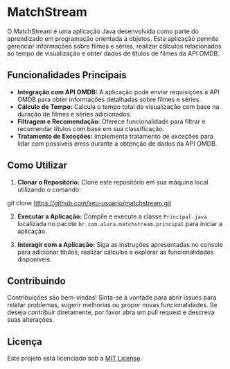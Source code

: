 # MatchStream

O MatchStream é uma aplicação Java desenvolvida como parte do aprendizado em programação orientada a objetos. Esta aplicação permite gerenciar informações sobre filmes e séries, realizar cálculos relacionados ao tempo de visualização e obter dados de títulos de filmes da API OMDB.

## Funcionalidades Principais

- **Integração com API OMDB:** A aplicação pode enviar requisições à API OMDB para obter informações detalhadas sobre filmes e séries.
- **Cálculo de Tempo:** Calcula o tempo total de visualização com base na duração de filmes e séries adicionados.
- **Filtragem e Recomendação:** Oferece funcionalidade para filtrar e recomendar títulos com base em sua classificação.
- **Tratamento de Exceções:** Implementa tratamento de exceções para lidar com possíveis erros durante a obtenção de dados da API OMDB.

## Como Utilizar

1. **Clonar o Repositório:** Clone este repositório em sua máquina local utilizando o comando:

git clone https://github.com/seu-usuario/matchstream.git

2. **Executar a Aplicação:** Compile e execute a classe `Principal.java` localizada no pacote `br.com.alura.matchstream.principal` para iniciar a aplicação.

3. **Interagir com a Aplicação:** Siga as instruções apresentadas no console para adicionar títulos, realizar cálculos e explorar as funcionalidades disponíveis.

## Contribuindo

Contribuições são bem-vindas! Sinta-se à vontade para abrir issues para relatar problemas, sugerir melhorias ou propor novas funcionalidades. Se deseja contribuir diretamente, por favor abra um pull request e descreva suas alterações.

## Licença

Este projeto está licenciado sob a [MIT License](LICENSE).
